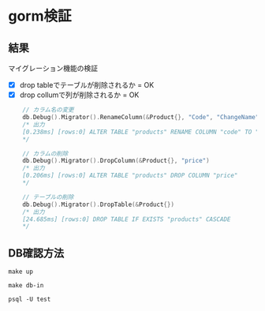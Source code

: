 # gorm検証

## 結果

マイグレーション機能の検証

- [x] drop tableでテーブルが削除されるか = OK
- [x] drop collumで列が削除されるか     = OK

```go
	// カラム名の変更
	db.Debug().Migrator().RenameColumn(&Product{}, "Code", "ChangeName")
	/* 出力
	[0.238ms] [rows:0] ALTER TABLE "products" RENAME COLUMN "code" TO "ChangeName"
	*/

	// カラムの削除
	db.Debug().Migrator().DropColumn(&Product{}, "price")
	/* 出力
	[0.206ms] [rows:0] ALTER TABLE "products" DROP COLUMN "price"
	*/

	// テーブルの削除
	db.Debug().Migrator().DropTable(&Product{})
	/* 出力
	[24.685ms] [rows:0] DROP TABLE IF EXISTS "products" CASCADE
	*/
```

## DB確認方法

`make up`

`make db-in`

`psql -U test`
